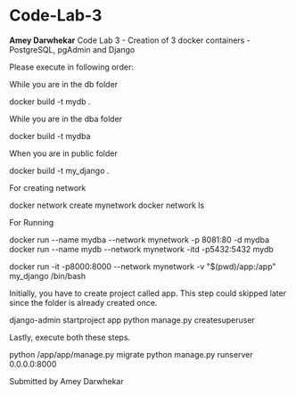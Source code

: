 # Code-Lab-3
**Amey Darwhekar**
Code Lab 3 - Creation of 3 docker containers - PostgreSQL, pgAdmin and Django

Please execute in following order:

While you are in the db folder

docker build -t mydb .

While you are in the dba folder

docker build -t mydba

When you are in public folder

docker build -t my_django .

For creating network

docker network create mynetwork
docker network ls

For Running

docker run --name mydba --network mynetwork -p 8081:80 -d mydba
docker run --name mydb --network mynetwork -itd -p5432:5432 mydb

docker run -it -p8000:8000 --network mynetwork -v "$(pwd)/app:/app" my_django /bin/bash

Initially, you have to create project called app. This step could skipped later since the folder is already created once.

django-admin startproject app
python manage.py createsuperuser

Lastly, execute both these steps.

python /app/app/manage.py migrate
python manage.py runserver 0.0.0.0:8000

Submitted by Amey Darwhekar
